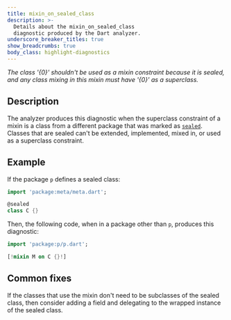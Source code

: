 ```yaml
---
title: mixin_on_sealed_class
description: >-
  Details about the mixin_on_sealed_class
  diagnostic produced by the Dart analyzer.
underscore_breaker_titles: true
show_breadcrumbs: true
body_class: highlight-diagnostics
---
```


_The class '{0}' shouldn't be used as a mixin constraint because it is sealed,
and any class mixing in this mixin must have '{0}' as a superclass._

## Description

The analyzer produces this diagnostic when the superclass constraint of a
mixin is a class from a different package that was marked as
[`sealed`][meta-sealed]. Classes that are sealed can't be extended,
implemented, mixed in, or used as a superclass constraint.

## Example

If the package `p` defines a sealed class:

```dart
import 'package:meta/meta.dart';

@sealed
class C {}
```

Then, the following code, when in a package other than `p`, produces this
diagnostic:

```dart
import 'package:p/p.dart';

[!mixin M on C {}!]
```

## Common fixes

If the classes that use the mixin don't need to be subclasses of the sealed
class, then consider adding a field and delegating to the wrapped instance
of the sealed class.

[meta-sealed]: https://pub.dev/documentation/meta/latest/meta/sealed-constant.html
